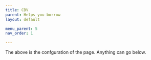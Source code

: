 ```yaml
---
title: CBV
parent: Helps you borrow
layout: default

menu_parent: 5
nav_order: 1

---
```




The above is the confguration of the page. 
Anything can go below. 
